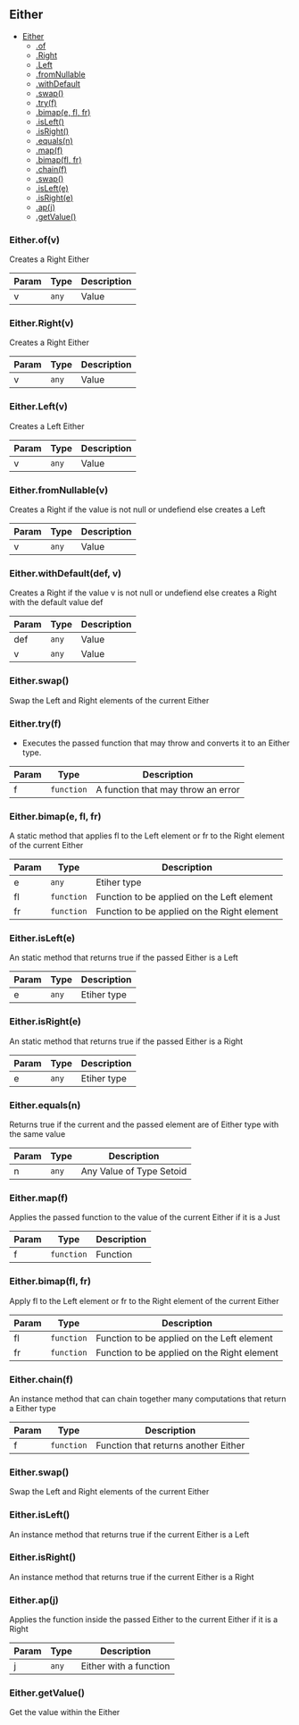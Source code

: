 <a name="Either"></a>

## Either

* [Either](#Either)
    * [.of](#Either.of)
    * [.Right](#Either.Right)
    * [.Left](#Either.Left)
    * [.fromNullable](#Either.fromNullable)
    * [.withDefault](#Either.withDefault)
    * [.swap()](#Either.swap)
    * [.try(f)](#Either.try)
    * [.bimap(e, fl, fr)](#Either.bimap)
    * [.isLeft()](#Either.isLeft)
    * [.isRight()](#Either.isRight)
    * [.equals(n)](#Either.equals)
    * [.map(f)](#Either.map)
    * [.bimap(fl, fr)](#Either.bimap)
    * [.chain(f)](#Either.chain)
    * [.swap()](#Either.swap)
    * [.isLeft(e)](#Either.isLefte)
    * [.isRight(e)](#Either.isRighte)
    * [.ap(j)](#Either.ap)
    * [.getValue()](#Either.getValue)


<a name="Either.of"></a>

### Either.of(v)
Creates a Right Either


| Param | Type | Description |
| --- | --- | --- |
| v | <code>any</code> | Value |

<a name="Either.Right"></a>

### Either.Right(v)
Creates a Right Either


| Param | Type | Description |
| --- | --- | --- |
| v | <code>any</code> | Value |

<a name="Either.Left"></a>

### Either.Left(v)
Creates a Left Either


| Param | Type | Description |
| --- | --- | --- |
| v | <code>any</code> | Value |

<a name="Either.fromNullable"></a>

### Either.fromNullable(v)
Creates a Right if the value is not null or undefiend else creates a Left


| Param | Type | Description |
| --- | --- | --- |
| v | <code>any</code> | Value |

<a name="Either.withDefault"></a>

### Either.withDefault(def, v)
Creates a Right if the value v is not null or undefiend else creates a Right with the default value def


| Param | Type | Description |
| --- | --- | --- |
| def | <code>any</code> | Value |
| v | <code>any</code> | Value |

<a name="Either.swap"></a>

### Either.swap()
Swap the Left and Right elements of the current Either

<a name="Either.try"></a>

### Either.try(f)
* Executes the passed function that may throw and converts it to an Either type.

| Param | Type | Description |
| --- | --- | --- |
| f | <code>function</code> | A function that may throw an error |

<a name="Either.bimap"></a>

### Either.bimap(e, fl, fr)
A static method that applies fl to the Left element or fr to the Right element of the current Either

| Param | Type | Description |
| --- | --- | --- |
| e | <code>any</code> | Etiher type |
| fl | <code>function</code> | Function to be applied on the Left element |
| fr | <code>function</code> | Function to be applied on the Right element |

<a name="Either.isLefte"></a>

### Either.isLeft(e)
An static method that returns true if the passed Either is a Left

 Param | Type | Description |
| --- | --- | --- |
| e | <code>any</code> | Etiher type |

<a name="Either.isRighte"></a>

### Either.isRight(e)
An static method that returns true if the passed Either is a Right

 Param | Type | Description |
| --- | --- | --- |
| e | <code>any</code> | Etiher type |

<a name="Either.equals"></a>

### Either.equals(n)
Returns true if the current and the passed element are of Either type with the same value

| Param | Type | Description |
| --- | --- | --- |
| n | <code>any</code> | Any Value of Type Setoid |

<a name="Either.map"></a>

### Either.map(f)
Applies the passed function to the value of the current Either if it is a Just

| Param | Type | Description |
| --- | --- | --- |
| f | <code>function</code> | Function |

<a name="Either.bimap"></a>

### Either.bimap(fl, fr)
Apply fl to the Left element or fr to the Right element of the current Either

| Param | Type | Description |
| --- | --- | --- |
| fl | <code>function</code> | Function to be applied on the Left element |
| fr | <code>function</code> | Function to be applied on the Right element |

<a name="Either.chain"></a>

### Either.chain(f)
An instance method that can chain together many computations that return a Either type

| Param | Type | Description |
| --- | --- | --- |
| f | <code>function</code> | Function that returns another Either |

<a name="Either.swap"></a>

### Either.swap()
Swap the Left and Right elements of the current Either
<a name="Either.isLeft"></a>

### Either.isLeft()
An instance method that returns true if the current Either is a Left
<a name="Either.isRight"></a>

### Either.isRight()
An instance method that returns true if the current Either is a Right
<a name="Either.ap"></a>

### Either.ap(j)
Applies the function inside the passed Either to the current Either if it is a Right

| Param | Type | Description |
| --- | --- | --- |
| j | <code>any</code> | Either with a function |

<a name="Either.getValue"></a>

### Either.getValue()
Get the value within the Either